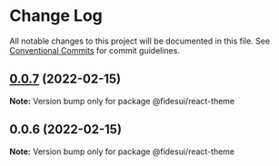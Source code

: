 # Change Log

All notable changes to this project will be documented in this file.
See [Conventional Commits](https://conventionalcommits.org) for commit guidelines.

## [0.0.7](https://github.com/ethyca/fidesui/compare/@fidesui/react-theme@0.0.6...@fidesui/react-theme@0.0.7) (2022-02-15)

**Note:** Version bump only for package @fidesui/react-theme





## 0.0.6 (2022-02-15)

**Note:** Version bump only for package @fidesui/react-theme
